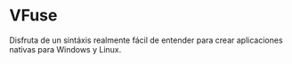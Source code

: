 <meta charset="UTF-8">

# VFuse

Disfruta de un sintáxis realmente fácil de entender para crear aplicaciones nativas para Windows y Linux.